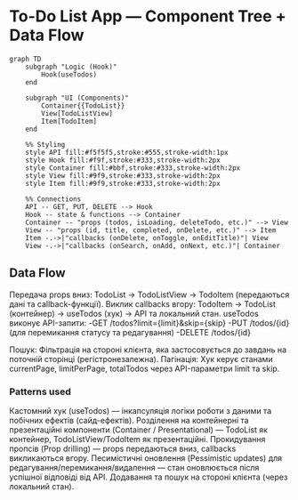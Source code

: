 # To-Do List App — Component Tree + Data Flow

```mermaid
graph TD
    subgraph "Logic (Hook)"
        Hook(useTodos)
    end

    subgraph "UI (Components)"
        Container{{TodoList}}
        View[TodoListView]
        Item[TodoItem]
    end

    %% Styling
    style API fill:#f5f5f5,stroke:#555,stroke-width:1px
    style Hook fill:#f9f,stroke:#333,stroke-width:2px
    style Container fill:#bbf,stroke:#333,stroke-width:2px
    style View fill:#9f9,stroke:#333,stroke-width:2px
    style Item fill:#9f9,stroke:#333,stroke-width:2px

    %% Connections
    API -- GET, PUT, DELETE --> Hook
    Hook -- state & functions --> Container
    Container -- "props (todos, isLoading, deleteTodo, etc.)" --> View
    View -- "props (id, title, completed, onDelete, etc.)" --> Item
    Item -.->|"callbacks (onDelete, onToggle, onEditTitle)"| View
    View -.->|"callbacks (onSearch, onAdd, onNext, etc.)"| Container
```
## Data Flow
Передача props вниз: TodoList → TodoListView → TodoItem (передаються дані та callback-функції).
Виклик callbacks вгору: TodoItem → TodoList (контейнер) → useTodos (хук) → API та локальний стан.
  useTodos виконує API-запити:
-GET /todos?limit={limit}&skip={skip}
-PUT /todos/{id} (для перемикання статусу та редагування)
-DELETE /todos/{id}

Пошук: Фільтрація на стороні клієнта, яка застосовується до завдань на поточній сторінці (регістронезалежна).
Пагінація: Хук керує станами currentPage, limitPerPage, totalTodos через API-параметри limit та skip.

### Patterns used
Кастомний хук (useTodos) — інкапсуляція логіки роботи з даними та побічних ефектів (сайд-ефектів).
Розділення на контейнерні та презентаційні компоненти (Container / Presentational) — TodoList як контейнер, TodoListView/TodoItem як презентаційні.
Прокидування пропсів (Prop drilling) — props передаються вниз, callbacks викликаються вгору.
Песимістичні оновлення (Pessimistic updates) для редагування/перемикання/видалення — стан оновлюється після успішної відповіді від API.
Додавання та пошук на стороні клієнта (через локальний стан).
